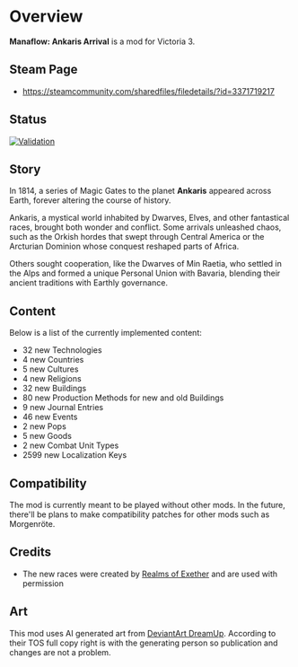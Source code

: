 # Overview
**Manaflow: Ankaris Arrival** is a mod for Victoria 3.

## Steam Page
 - https://steamcommunity.com/sharedfiles/filedetails/?id=3371719217

## Status
[![Validation](https://github.com/kaiser-chris/gate-mod/actions/workflows/validate.yml/badge.svg)](https://github.com/kaiser-chris/gate-mod/actions/workflows/validate.yml)

## Story
In 1814, a series of Magic Gates to the planet **Ankaris** appeared across Earth,
forever altering the course of history.

Ankaris, a mystical world inhabited by Dwarves, Elves, and other fantastical races, brought both wonder and conflict.
Some arrivals unleashed chaos, such as the Orkish hordes that swept through Central America or the Arcturian Dominion
whose conquest reshaped parts of Africa.

Others sought cooperation, like the Dwarves of Min Raetia,
who settled in the Alps and formed a unique Personal Union with Bavaria,
blending their ancient traditions with Earthly governance.

## Content
Below is a list of the currently implemented content:

[//]: # (CONTENT-START)

 - 32 new Technologies
 - 4 new Countries
 - 5 new Cultures
 - 4 new Religions
 - 32 new Buildings
 - 80 new Production Methods for new and old Buildings
 - 9 new Journal Entries
 - 46 new Events
 - 2 new Pops
 - 5 new Goods
 - 2 new Combat Unit Types
 - 2599 new Localization Keys

[//]: # (CONTENT-END)

## Compatibility
The mod is currently meant to be played without other mods.
In the future, there'll be plans to make compatibility patches for other mods such as Morgenröte. 

## Credits
 - The new races were created by [Realms of Exether](https://steamcommunity.com/sharedfiles/filedetails/?id=3279217222) and are used with permission

## Art
This mod uses AI generated art from [DeviantArt DreamUp](https://www.deviantart.com/dreamup).
According to their TOS full copy right is with the generating person so publication and changes are not a problem.